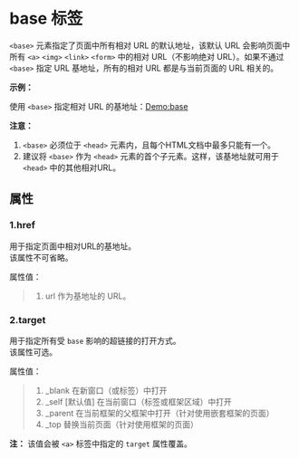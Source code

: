 base 标签
====

`<base>` 元素指定了页面中所有相对 URL 的默认地址，该默认 URL 会影响页面中所有 `<a>` `<img>` `<link>` `<form>` 中的相对 URL（不影响绝对 URL）。如果不通过 `<base>` 指定 URL 基地址，所有的相对 URL 都是与当前页面的 URL 相关的。

__示例：__

使用 `<base>` 指定相对 URL 的基地址：[Demo:base](../demo/html-tag-base/index.html "demo base")

__注意：__

1. `<base>` 必须位于 `<head>` 元素内，且每个HTML文档中最多只能有一个。
2. 建议将 `<base>` 作为 `<head>` 元素的首个子元素。这样，该基地址就可用于 `<head>` 中的其他相对URL。

属性
----

### 1.href

用于指定页面中相对URL的基地址。  
该属性不可省略。

属性值：
>1. url 作为基地址的 URL。

### 2.target

用于指定所有受 `base` 影响的超链接的打开方式。  
该属性可选。

属性值：
>1. _blank 在新窗口（或标签）中打开
>2. _self [默认值] 在当前窗口（标签或框架区域）中打开
>3. _parent 在当前框架的父框架中打开（针对使用嵌套框架的页面）
>4. _top 替换当前页面（针对使用框架的页面）

__注：__ 该值会被 `<a>` 标签中指定的 `target` 属性覆盖。

